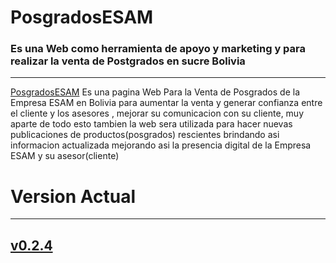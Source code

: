 # PosgradosESAM
### Es una Web como herramienta de apoyo y marketing y para realizar la venta de Postgrados en sucre Bolivia
-------------------------------------------------------------------
[PosgradosESAM](https://zelechos.github.io/PosgradosESAM/) Es una pagina Web Para la Venta de Posgrados de la Empresa ESAM en Bolivia para aumentar la venta y generar confianza entre el cliente y los asesores , mejorar su comunicacion con su cliente, muy aparte de todo esto tambien la web sera utilizada para hacer nuevas publicaciones de productos(posgrados) rescientes brindando asi informacion actualizada mejorando asi la presencia digital de la Empresa ESAM y su asesor(cliente)

# Version Actual
-------------------------------------------------------------------
## [v0.2.4](https://github.com/Zelechos/PosgradosESAM/releases/tag/v0.2.4)



